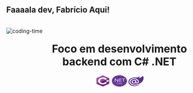 ## Faaaala dev, Fabrício Aqui!

<div  align="center"> 
  <div style="display: inline_block"><br>
    <img align="left" height="250" alt="coding-time" src="code.gif">
    <h1 align="center">Foco em desenvolvimento backend com C# .NET</h1>
     <img align="center" height="30" width="40" alt="csharp-icon" src="https://raw.githubusercontent.com/devicons/devicon/master/icons/csharp/csharp-original.svg">
     <img align="center" height="30" width="40" alt="dotnet-icon" src="https://raw.githubusercontent.com/devicons/devicon/master/icons/dotnetcore/dotnetcore-original.svg">
    <img align="center" height="30" width="40" alt="blazor-icon" src="https://raw.githubusercontent.com/devicons/devicon/master/icons/blazor/blazor-original.svg"> 

  </div>
  
  
